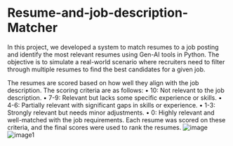 
# Resume-and-job-description-Matcher
In this project, we developed a system to match resumes to a job posting and identify the most relevant
resumes using Gen-AI tools in Python. The objective is to simulate a real-world scenario where recruiters
need to filter through multiple resumes to find the best candidates for a given job.

The resumes are scored based on how well they align with the job description. The scoring criteria are
as follows:
• 10: Not relevant to the job description.
• 7-9: Relevant but lacks some specific experience or skills.
• 4-6: Partially relevant with significant gaps in skills or experience.
• 1-3: Strongly relevant but needs minor adjustments.
• 0: Highly relevant and well-matched with the job requirements.
Each resume was scored on these criteria, and the final scores were used to rank the resumes.
![image](https://github.com/user-attachments/assets/0038bd25-9903-47bf-8e62-48d17efc2dc7)
![image1](https://github.com/user-attachments/assets/450d3afb-dfb6-42d3-aac1-9bc0b668fb20)





